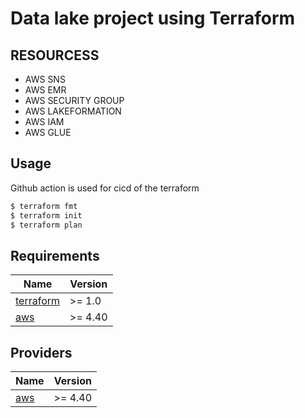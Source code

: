 
# Data lake project using Terraform

## RESOURCESS
- AWS SNS
- AWS EMR
- AWS SECURITY GROUP
- AWS LAKEFORMATION
- AWS IAM
- AWS GLUE
## Usage

Github action is used for cicd of the terraform

```bash
$ terraform fmt
$ terraform init
$ terraform plan
```

<!-- BEGINNING OF PRE-COMMIT-TERRAFORM DOCS HOOK -->
## Requirements

| Name | Version |
|------|---------|
| <a name="requirement_terraform"></a> [terraform](#requirement\_terraform) | >= 1.0 |
| <a name="requirement_aws"></a> [aws](#requirement\_aws) | >= 4.40 |

## Providers

| Name | Version |
|------|---------|
| <a name="provider_aws"></a> [aws](#provider\_aws) | >= 4.40 |




<!-- END OF PRE-COMMIT-TERRAFORM DOCS HOOK -->
